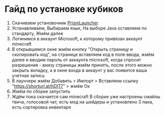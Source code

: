 # Гайд по установке кубиков
1. Скачиваем установочник [PrismLauncher](https://prismlauncher.org/download/)
2. Устанавливаем, Выбираем язык, На выборе Java оставляем по стандарту, Жмём далее
3. Логинимся в аккаунт Microsoft, к которому привязан аккаунт minecraft
4. В открывшемся окне жмём кнопку "Открыть страницу и скопировать код", на странице вставляем код в поле ввода, жмём далее и вводим пароль от аккаунта microsoft, когда спросит разрешения - внизу страницы жмём принять, после этого можно закрыть вкладку, а в окне входа в аккаунт у вас появится ваша учетная запись
5. В лаунчере жмём Добавить > Импорт > Вставляем ссылку "https://shorturl.at/hDIT7" > жмём Ок
6. Жмём по сборке запустить
7. Ждём пока скачается сам minecraft
В сборке уже настроены смайлы твича, голосовой чат, есть мод на шейдеры и установлено 3 пака, есть сортировка инвентаря
